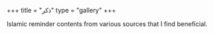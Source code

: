 +++
title = "ذكر"
type = "gallery"
+++

Islamic reminder contents from various sources that I find beneficial. 
